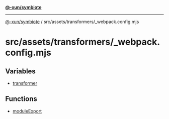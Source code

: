 [**@-xun/symbiote**](../../../../README.md)

***

[@-xun/symbiote](../../../../README.md) / src/assets/transformers/\_webpack.config.mjs

# src/assets/transformers/\_webpack.config.mjs

## Variables

- [transformer](variables/transformer.md)

## Functions

- [moduleExport](functions/moduleExport.md)
